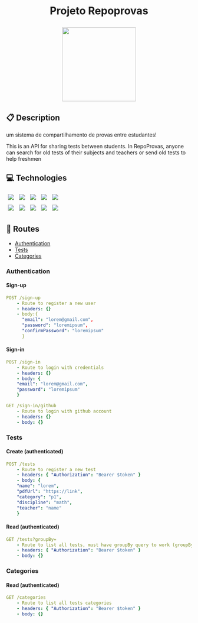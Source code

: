 # <p align = "center"> Projeto Repoprovas </p>

<p align="center">
   <img width="200px" src="https://user-images.githubusercontent.com/98065049/180673463-fb95f793-bc85-428b-8972-51b4f4c790cd.png" />
</p>

##  :clipboard: Description
um sistema de compartilhamento de provas entre estudantes!

This is an API for sharing tests between students. In RepoProvas, anyone can search for old tests of their subjects and teachers or send old tests to help freshmen

## :computer:	 Technologies

<p>
   <img style='margin: 5px;' src='https://img.shields.io/badge/TypeScript-007ACC?style=for-the-badge&logo=typescript&logoColor=white'>
   <img style='margin: 5px;' src='https://img.shields.io/badge/Node.js-43853D?style=for-the-badge&logo=node.js&logoColor=white'>
   <img style='margin: 5px;' src='https://img.shields.io/badge/Express.js-404D59?style=for-the-badge'>
   <img style='margin: 5px;' src='https://img.shields.io/badge/PostgreSQL-316192?style=for-the-badge&logo=postgresql&logoColor=white'>
   <img style='margin: 5px;' src='https://img.shields.io/badge/Prisma-3982CE?style=for-the-badge&logo=Prisma&logoColor=white'>
   </br>
   <img style='margin: 5px;' src='https://img.shields.io/badge/Heroku-430098?style=for-the-badge&logo=heroku&logoColor=white'>
   <img style='margin: 5px;' src='https://img.shields.io/badge/Jest-C21325?style=for-the-badge&logo=jest&logoColor=white'>
   <img style='margin: 5px;' src='https://img.shields.io/badge/JWT-000000?style=for-the-badge&logo=JSON%20web%20tokens&logoColor=white'>
   <img style='margin: 5px;' src='https://img.shields.io/badge/eslint-3A33D1?style=for-the-badge&logo=eslint&logoColor=white'>
   <img style='margin: 5px;' src='https://img.shields.io/badge/prettier-1A2C34?style=for-the-badge&logo=prettier&logoColor=F7BA3E'>
</p>

## :rocket: Routes

- [Authentication](#authentication)
- [Tests](#tests)
- [Categories](#categories)



### Authentication 

#### Sign-up

```yml
POST /sign-up
    - Route to register a new user
    - headers: {}
    - body:{
      "email": "lorem@gmail.com",
      "password": "loremipsum",
      "confirmPassword": "loremipsum"
      }
```

#### Sign-in
    
```yml 
POST /sign-in
    - Route to login with credentials
    - headers: {}
    - body: {
    "email": "lorem@gmail.com",
    "password": "loremipsum"
    }
```

```yml
GET /sign-in/github
    - Route to login with github account
    - headers: {}
    - body: {}
```

### Tests

#### Create (authenticated)
    
```yml 
POST /tests
    - Route to register a new test
    - headers: { "Authorization": "Bearer $token" }
    - body: {
    "name": "lorem",
    "pdfUrl": "https://link",
    "category": "p1",
    "discipline": "math",
    "teacher": "name"
    }
```

#### Read (authenticated)

```yml
GET /tests?groupBy=
    - Route to list all tests, must have groupBy query to work (groupBy=teachers) or (groupBy=disciplines)
    - headers: { "Authorization": "Bearer $token" }
    - body: {}
```

### Categories

#### Read (authenticated)
    
```yml
GET /categories
    - Route to list all tests categories
    - headers: { "Authorization": "Bearer $token" }
    - body: {}
``` 
